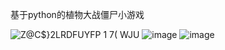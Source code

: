 基于python的植物大战僵尸小游戏


![Z@C$}2LRDFUYFP 1 7( WJU](https://github.com/pretendwang/py-game/assets/160380346/bde2ea42-80b1-46d6-a3e9-499b6d516ab0)
![image](https://github.com/pretendwang/py-game/assets/160380346/18acac96-e87f-4cb0-adc2-65b586ec8a7a)
![image](https://github.com/pretendwang/py-game/assets/160380346/0a722959-db0c-404d-b456-05cea8135333)

